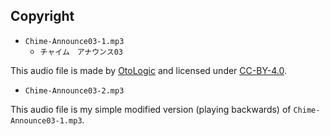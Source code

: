 
## Copyright

- `Chime-Announce03-1.mp3`
  - `チャイム　アナウンス03`

This audio file is made by [OtoLogic](https://otologic.jp/)
and licensed under [CC-BY-4.0](https://creativecommons.org/licenses/by/4.0/legalcode.ja).

- `Chime-Announce03-2.mp3`

This audio file is my simple modified version (playing backwards) of `Chime-Announce03-1.mp3`.
